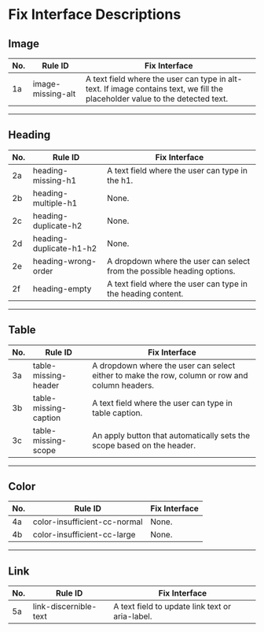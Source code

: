 # Fix Interface Descriptions

## Image

| No. | Rule ID           | Fix Interface                                                                                                                 |
| --- | ----------------- | ----------------------------------------------------------------------------------------------------------------------------- |
| 1a  | image-missing-alt | A text field where the user can type in alt-text. If image contains text, we fill the placeholder value to the detected text. |

---

## Heading

| No. | Rule ID                 | Fix Interface                                                           |
| --- | ----------------------- | ----------------------------------------------------------------------- |
| 2a  | heading-missing-h1      | A text field where the user can type in the h1.                         |
| 2b  | heading-multiple-h1     | None.                                                                   |
| 2c  | heading-duplicate-h2    | None.                                                                   |
| 2d  | heading-duplicate-h1-h2 | None.                                                                   |
| 2e  | heading-wrong-order     | A dropdown where the user can select from the possible heading options. |
| 2f  | heading-empty           | A text field where the user can type in the heading content.            |

---

## Table

| No. | Rule ID               | Fix Interface                                                                                  |
| --- | --------------------- | ---------------------------------------------------------------------------------------------- |
| 3a  | table-missing-header  | A dropdown where the user can select either to make the row, column or row and column headers. |
| 3b  | table-missing-caption | A text field where the user can type in table caption.                                         |
| 3c  | table-missing-scope   | An apply button that automatically sets the scope based on the header.                         |

---

## Color

| No. | Rule ID                      | Fix Interface |
| --- | ---------------------------- | ------------- |
| 4a  | color-insufficient-cc-normal | None.         |
| 4b  | color-insufficient-cc-large  | None.         |

---

## Link

| No. | Rule ID               | Fix Interface                                  |
| --- | --------------------- | ---------------------------------------------- |
| 5a  | link-discernible-text | A text field to update link text or aria-label. |
